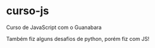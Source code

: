 # curso-js
Curso de JavaScript com o Guanabara

Também fiz alguns desafios de python, porém fiz com JS!

